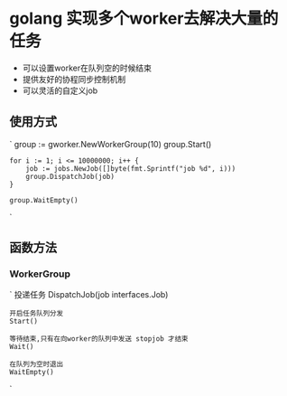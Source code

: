 # golang 实现多个worker去解决大量的任务

- 可以设置worker在队列空的时候结束
- 提供友好的协程同步控制机制
- 可以灵活的自定义job

## 使用方式

`
    group := gworker.NewWorkerGroup(10)
    group.Start()

    for i := 1; i <= 10000000; i++ {
        job := jobs.NewJob([]byte(fmt.Sprintf("job %d", i)))
        group.DispatchJob(job)
    }

    group.WaitEmpty()
`

## 函数方法

### WorkerGroup

`
    投递任务
    DispatchJob(job interfaces.Job)

    开启任务队列分发
    Start()

    等待结束,只有在向worker的队列中发送 stopjob 才结束
    Wait()

    在队列为空时退出
    WaitEmpty()

`








